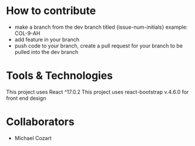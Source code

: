 # How to contribute

- make a branch from the dev branch titled {issue-num-initials} example: COL-9-AH
- add feature in your branch
- push code to your branch, create a pull request for your branch to be pulled into the dev branch

# Tools & Technologies

This project uses React ^17.0.2
This project uses react-bootstrap v.4.6.0 for front end design

# Collaborators

- Michael Cozart
